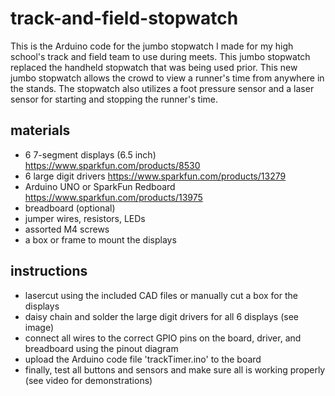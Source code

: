# track-and-field-stopwatch

This is the Arduino code for the jumbo stopwatch I made for my high school's track and field team to use during meets. This jumbo stopwatch replaced the handheld
stopwatch that was being used prior. This new jumbo stopwatch allows the crowd to view a runner's time from anywhere in the stands. The stopwatch also utilizes
a foot pressure sensor and a laser sensor for starting and stopping the runner's time.

## materials

- 6 7-segment displays (6.5 inch) https://www.sparkfun.com/products/8530 
- 6 large digit drivers https://www.sparkfun.com/products/13279
- Arduino UNO or SparkFun Redboard https://www.sparkfun.com/products/13975
- breadboard (optional)
- jumper wires, resistors, LEDs
- assorted M4 screws
- a box or frame to mount the displays

## instructions

- lasercut using the included CAD files or manually cut a box for the displays
- daisy chain and solder the large digit drivers for all 6 displays (see image)
- connect all wires to the correct GPIO pins on the board, driver, and breadboard using the pinout diagram
- upload the Arduino code file 'trackTimer.ino' to the board
- finally, test all buttons and sensors and make sure all is working properly (see video for demonstrations)
